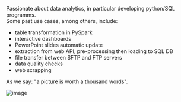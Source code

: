 Passionate about data analytics, in particular developing python/SQL programms.  
Some past use cases, among others, include:
- table transformation in PySpark
- interactive dashboards
- PowerPoint slides automatic update
- extraction from web API, pre-processing then loading to SQL DB
- file transfer between SFTP and FTP servers
- data quality checks
- web scrapping

As we say: "a picture is worth a thousand words".  
  
  
  
![image](https://user-images.githubusercontent.com/36447056/187367970-213ef376-e55a-415d-87c0-e180ce8717ac.png)

